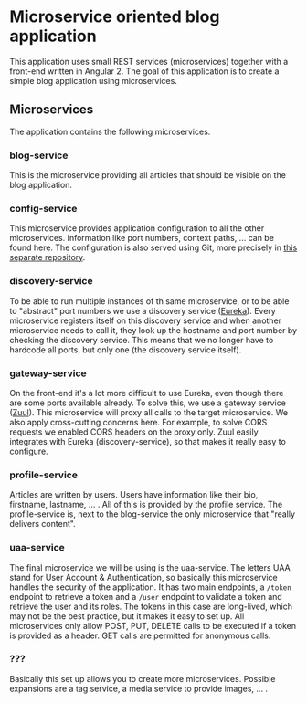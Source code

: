 # Microservice oriented blog application
This application uses small REST services (microservices) together with a front-end written in Angular 2. The goal of this application is to create a simple blog application using microservices.

## Microservices
The application contains the following microservices.

### blog-service
This is the microservice providing all articles that should be visible on the blog application.

### config-service
This microservice provides application configuration to all the other microservices. Information like port numbers, context paths, ... can be found here.
The configuration is also served using Git, more precisely in [this separate repository](https://github.com/g00glen00b/microservice-demo-config).

### discovery-service
To be able to run multiple instances of th same microservice, or to be able to "abstract" port numbers we use a discovery service ([Eureka](https://github.com/Netflix/eureka)).
Every microservice registers itself on this discovery service and when another microservice needs to call it, they look up the hostname and port number by checking the discovery service.
This means that we no longer have to hardcode all ports, but only one (the discovery service itself).

### gateway-service
On the front-end it's a lot more difficult to use Eureka, even though there are some ports available already.
To solve this, we use a gateway service ([Zuul](https://github.com/Netflix/zuul)).
This microservice will proxy all calls to the target microservice. We also apply cross-cutting concerns here. For example, to solve CORS requests we enabled CORS headers on the proxy only.
Zuul easily integrates with Eureka (discovery-service), so that makes it really easy to configure.

### profile-service
Articles are written by users. Users have information like their bio, firstname, lastname, ... . All of this is provided by the profile service.
The profile-service is, next to the blog-service the only microservice that "really delivers content".

### uaa-service
The final microservice we will be using is the uaa-service. The letters UAA stand for User Account & Authentication, so basically this microservice handles the security of the application.
It has two main endpoints, a `/token` endpoint to retrieve a token and a `/user` endpoint to validate a token and retrieve the user and its roles. The tokens in this case are long-lived, which may not be the best practice, but it makes it easy to set up.
All microservices only allow POST, PUT, DELETE calls to be executed if a token is provided as a header. GET calls are permitted for anonymous calls.

### ???
Basically this set up allows you to create more microservices. Possible expansions are a tag service, a media service to provide images, ... .
